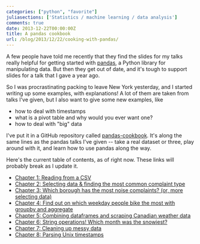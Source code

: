 ```yaml
---
categories: ["python", "favorite"]
juliasections: ['Statistics / machine learning / data analysis']
comments: true
date: 2013-12-22T00:00:00Z
title: A pandas cookbook
url: /blog/2013/12/22/cooking-with-pandas/
---
```


A few people have told me recently that they find the slides for my
talks really helpful for getting started with
[pandas](http://pandas.pydata.org), a Python library for manipulating
data. But then they get out of date, and it's tough to support slides
for a talk that I gave a year ago.

So I was procrastinating packing to leave New York yesterday, and I
started writing up some examples, with explanations! A lot of them are
taken from talks I've given, but I also want to give some new
examples, like

* how to deal with timestamps
* what is a pivot table and why would you ever want one?
* how to deal with "big" data

I've put it in a GitHub repository called
[pandas-cookbook](https://github.com/jvns/pandas-cookbook). It's along
the same lines as the pandas talks I've given -- take a real dataset
or three, play around with it, and learn how to use pandas along the
way.

Here's the current table of contents, as of right now. These links
will probably break as I update it. 

* [Chapter 1: Reading from a CSV](http://nbviewer.ipython.org/github/jvns/pandas-cookbook/blob/master/cookbook/Chapter%201%20-%20Reading%20from%20a%20CSV.ipynb)
* [Chapter 2: Selecting data & finding the most common complaint type](http://nbviewer.ipython.org/github/jvns/pandas-cookbook/blob/master/cookbook/Chapter%202%20-%20Selecting%20data%20&%20finding%20the%20most%20common%20complaint%20type.ipynb)
* [Chapter 3: Which borough has the most noise complaints? (or, more selecting data)](http://nbviewer.ipython.org/github/jvns/pandas-cookbook/blob/master/cookbook/Chapter%203%20-%20Which%20borough%20has%20the%20most%20noise%20complaints%3F%20%28or%2C%20more%20selecting%20data%29.ipynb)
* [Chapter 4: Find out on which weekday people bike the most with groupby and aggregate](http://nbviewer.ipython.org/github/jvns/pandas-cookbook/blob/master/cookbook/Chapter%204%20-%20Find%20out%20on%20which%20weekday%20people%20bike%20the%20most%20with%20groupby%20and%20aggregate.ipynb)
* [Chapter 5: Combining dataframes and scraping Canadian weather data](http://nbviewer.ipython.org/github/jvns/pandas-cookbook/blob/master/cookbook/Chapter%205%20-%20Combining%20dataframes%20and%20scraping%20Canadian%20weather%20data.ipynb)
* [Chapter 6: String operations! Which month was the snowiest?](http://nbviewer.ipython.org/github/jvns/pandas-cookbook/blob/master/cookbook/Chapter%206%20-%20String%20operations%21%20Which%20month%20was%20the%20snowiest%3F.ipynb)
* [Chapter 7: Cleaning up messy data](http://nbviewer.ipython.org/github/jvns/pandas-cookbook/blob/master/cookbook/Chapter%207%20-%20Cleaning%20up%20messy%20data.ipynb)
* [Chapter 8: Parsing Unix timestamps](http://nbviewer.ipython.org/github/jvns/pandas-cookbook/blob/master/cookbook/Chapter%208%20-%20How%20to%20deal%20with%20timestamps.ipynb)
